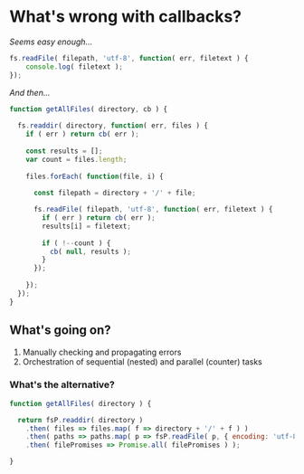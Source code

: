 What's wrong with callbacks?
===

_Seems easy enough..._

```js
fs.readFile( filepath, 'utf-8', function( err, filetext ) {
	console.log( filetext );
});
```

_And then..._

```js
function getAllFiles( directory, cb ) {
  
  fs.readdir( directory, function( err, files ) {
    if ( err ) return cb( err );			
  
    const results = [];
    var count = files.length;
    
    files.forEach( function(file, i) {
      
      const filepath = directory + '/' + file;

      fs.readFile( filepath, 'utf-8', function( err, filetext ) {
        if ( err ) return cb( err );
        results[i] = filetext;
        
        if ( !--count ) {
          cb( null, results );
        }
      });
      
    });			
  });
}
```

## What's going on?

1. Manually checking and propagating errors
2. Orchestration of sequential (nested) and parallel (counter) tasks

### What's the alternative?

```js
function getAllFiles( directory ) {

  return fsP.readdir( directory )
    .then( files => files.map( f => directory + '/' + f ) )
    .then( paths => paths.map( p => fsP.readFile( p, { encoding: 'utf-8' } ) ) )
    .then( filePromises => Promise.all( filePromises ) );

}
```